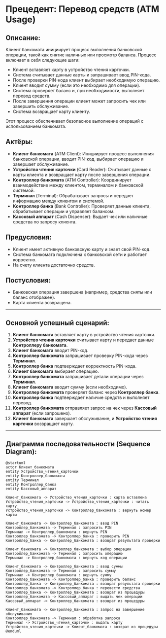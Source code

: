 # Прецедент: **Перевод средств** (ATM Usage)

## Описание:

Клиент банкомата инициирует процесс выполнения банковской операции, такой как снятие наличных или просмотр баланса. Процесс включает в себя следующие шаги:

- Клиент вставляет карту в устройство чтения карточки.
- Система считывает данные карты и запрашивает ввод PIN-кода.
- После проверки PIN-кода клиент выбирает необходимую операцию.
- Клиент вводит сумму (если это необходимо для операции).
- Система проверяет баланс и, при необходимости, выполняет перевод средств.
- После завершения операции клиент может запросить чек или завершить обслуживание.
- Система возвращает карту клиенту.

Этот процесс обеспечивает безопасное выполнение операций с использованием банкомата.

## Актёры:

- **Клиент банкомата** (ATM Client): Инициирует процесс выполнения банковской операции, вводит PIN-код, выбирает операцию и завершает обслуживание.
- **Устройство чтения карточки** (Card Reader): Считывает данные с карты клиента и возвращает карту после завершения операции.
- **Контроллер банкомата** (ATM Controller): Координирует взаимодействие между клиентом, терминалом и банковской системой.
- **Терминал** (Terminal): Обрабатывает запросы и передает информацию между клиентом и системой.
- **Контроллер банка** (Bank Controller): Проверяет данные клиента, обрабатывает операции и управляет балансом.
- **Кассовый аппарат** (Cash Dispenser): Выдает чек или наличные средства по запросу клиента.

## Предусловия:
- Клиент имеет активную банковскую карту и знает свой PIN-код.
- Система банкомата подключена к банковской сети и работает корректно.
- На счету клиента достаточно средств.

## Постусловия:

- Банковская операция завершена (например, средства сняты или баланс отображен).
- Карта клиента возвращена.

---

## Основной успешный сценарий:

1. **Клиент банкомата** вставляет карту в устройство чтения карточки.
2. **Устройство чтения карточки** считывает карту и передает данные **Контроллеру банкомата**.
3. **Клиент банкомата** вводит PIN-код.
4. **Контроллер банкомата** запрашивает проверку PIN-кода через **Терминал**.
5. **Контроллер банка** подтверждает корректность PIN-кода.
6. **Клиент банкомата** выбирает операцию.
7. **Контроллер банкомата** запрашивает детали операции через **Терминал**.
8. **Клиент банкомата** вводит сумму (если необходимо).
9. **Контроллер банкомата** проверяет баланс через **Контроллер банка**.
10. **Контроллер банка** подтверждает наличие средств и выполняет перевод.
11. **Контроллер банкомата** отправляет запрос на чек через **Кассовый аппарат** (если запрошено).
12. **Клиент банкомата** завершает обслуживание, и **Устройство чтения карточки** возвращает карту.

---

## Диаграмма последовательности (Sequence Diagram):

```plantuml
@startuml
actor Клиент_банкомата
entity Устройство_чтения_карточки
entity Контроллер_банкомата
entity Терминал
entity Контроллер_банка
entity Кассовый_аппарат

Клиент_банкомата -> Устройство_чтения_карточки : карта вставлена
Устройство_чтения_карточки -> Устройство_чтения_карточки : читать карту
Устройство_чтения_карточки -> Контроллер_банкомата : вернуть номер карты

Клиент_банкомата -> Контроллер_банкомата : ввод PIN
Контроллер_банкомата -> Терминал : запросить PIN
Терминал -> Контроллер_банкомата : вернуть PIN
Контроллер_банкомата -> Контроллер_банка : проверить PIN
Контроллер_банка -> Контроллер_банкомата : возврат результата проверки

Клиент_банкомата -> Контроллер_банкомата : выбор операции
Контроллер_банкомата -> Терминал : запросить операцию
Терминал -> Контроллер_банкомата : вернуть код операции

Клиент_банкомата -> Контроллер_банкомата : ввод суммы
Контроллер_банкомата -> Терминал : запросить сумму
Терминал -> Контроллер_банкомата : вернуть сумму
Контроллер_банкомата -> Контроллер_банка : проверить баланс
Контроллер_банка -> Контроллер_банкомата : возврат результата проверки
Контроллер_банкомата -> Контроллер_банка : перевести средства
Контроллер_банка -> Контроллер_банкомата : возврат из процедуры
Контроллер_банкомата -> Кассовый_аппарат : выдать чек операции
Кассовый_аппарат -> Контроллер_банкомата : возврат из процедуры

Клиент_банкомата -> Контроллер_банкомата : запрос на завершение обслуживания
Контроллер_банкомата -> Терминал : обработка запроса
Терминал -> Устройство_чтения_карточки : выдать карту
Устройство_чтения_карточки -> Клиент_банкомата : возврат из процедуры
@enduml
```
